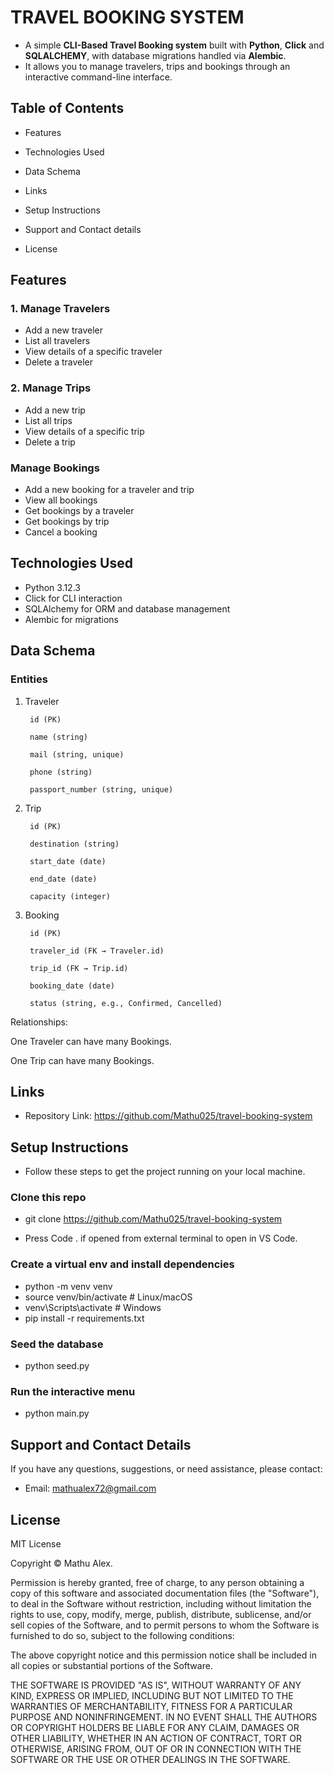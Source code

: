 # TRAVEL BOOKING SYSTEM

- A simple **CLI-Based Travel Booking system** built with **Python**, **Click** and **SQLALCHEMY**, with database migrations handled via **Alembic**. 
- It allows you to manage travelers, trips and bookings through an interactive command-line interface.


## Table of Contents

- Features

- Technologies Used

- Data Schema

- Links

- Setup Instructions

- Support and Contact details

- License

## Features

### 1. Manage Travelers

- Add a new traveler
- List all travelers
- View details of a specific traveler
- Delete a traveler

### 2. Manage Trips

- Add a new trip
- List all trips
- View details of a specific trip
- Delete a trip

### Manage Bookings

- Add a new booking for a traveler and trip
- View all bookings
- Get bookings by a traveler
- Get bookings by trip
- Cancel a booking

## Technologies Used

- Python 3.12.3
- Click for CLI interaction
- SQLAlchemy for ORM and database management
- Alembic for migrations

## Data Schema

### Entities

1. Traveler

        id (PK)

        name (string)

        mail (string, unique)

        phone (string)

        passport_number (string, unique)

2. Trip

        id (PK)

        destination (string)

        start_date (date)

        end_date (date)

        capacity (integer)

3. Booking

        id (PK)

        traveler_id (FK → Traveler.id)

        trip_id (FK → Trip.id)

        booking_date (date)

        status (string, e.g., Confirmed, Cancelled)

Relationships:

One Traveler can have many Bookings.

One Trip can have many Bookings.

## Links

- Repository Link: https://github.com/Mathu025/travel-booking-system


## Setup Instructions

- Follow these steps to get the project running on your local machine.

### Clone this repo

- git clone <https://github.com/Mathu025/travel-booking-system>

- Press Code . if opened from external terminal to open in VS Code.

### Create a virtual env and install dependencies

- python -m venv venv
- source venv/bin/activate   # Linux/macOS
- venv\Scripts\activate      # Windows
- pip install -r requirements.txt

### Seed the database

- python seed.py

### Run the interactive menu

- python main.py

## Support and Contact Details

If you have any questions, suggestions, or need assistance, please contact:

- Email: <mathualex72@gmail.com>

## License

MIT License

Copyright &copy; Mathu Alex.

Permission is hereby granted, free of charge, to any person obtaining a copy of this software and associated documentation files (the "Software"), to deal in the Software without restriction, including without limitation the rights to use, copy, modify, merge, publish, distribute, sublicense, and/or sell copies of the Software, and to permit persons to whom the Software is furnished to do so, subject to the following conditions:

The above copyright notice and this permission notice shall be included in all copies or substantial portions of the Software.

THE SOFTWARE IS PROVIDED "AS IS", WITHOUT WARRANTY OF ANY KIND, EXPRESS OR IMPLIED, INCLUDING BUT NOT LIMITED TO THE WARRANTIES OF MERCHANTABILITY, FITNESS FOR A PARTICULAR PURPOSE AND NONINFRINGEMENT. IN NO EVENT SHALL THE AUTHORS OR COPYRIGHT HOLDERS BE LIABLE FOR ANY CLAIM, DAMAGES OR OTHER LIABILITY, WHETHER IN AN ACTION OF CONTRACT, TORT OR OTHERWISE, ARISING FROM, OUT OF OR IN CONNECTION WITH THE SOFTWARE OR THE USE OR OTHER DEALINGS IN THE SOFTWARE.